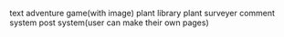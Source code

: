 text adventure game(with image)
plant library
plant surveyer
comment system
post system(user can make their own pages)